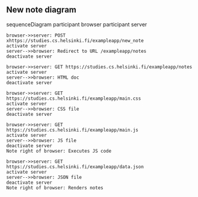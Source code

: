 ## New note diagram

sequenceDiagram
    participant browser
    participant server

    browser->>server: POST xhttps://studies.cs.helsinki.fi/exampleapp/new_note
    activate server
    server-->>browser: Redirect to URL /exampleapp/notes
    deactivate server

    browser->>server: GET https://studies.cs.helsinki.fi/exampleapp/notes
    activate server
    server-->>browser: HTML doc
    deactivate server

    browser->>server: GET https://studies.cs.helsinki.fi/exampleapp/main.css
    activate server
    server-->>browser: CSS file
    deactivate server

    browser->>server: GET https://studies.cs.helsinki.fi/exampleapp/main.js
    activate server
    server-->>browser: JS file
    deactivate server
    Note right of browser: Executes JS code

    browser->>server: GET https://studies.cs.helsinki.fi/exampleapp/data.json
    activate server
    server-->>browser: JSON file
    deactivate server
    Note right of browser: Renders notes
